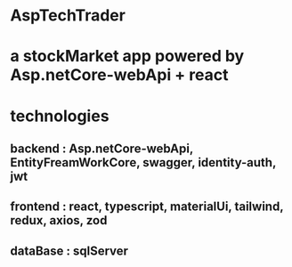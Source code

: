 # AspTechTrader
# a stockMarket app powered by Asp.netCore-webApi + react

# technologies 
## backend : Asp.netCore-webApi, EntityFreamWorkCore, swagger, identity-auth, jwt
## frontend : react, typescript, materialUi, tailwind, redux, axios, zod 
## dataBase : sqlServer
